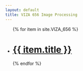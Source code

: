 ```yaml
---
layout: default
title: VIZA 656 Image Processing
---
```

<ul>
	{% for item in site.VIZA_656 %}
		<li>
			<h1>
				<a href="{{ item.url }}">{{ item.title }}</a>
			</h1>
		</li>
		<!-- <p>{{ item.content | markdownify }}</p> !-->
	{% endfor %}
</ul>